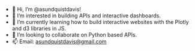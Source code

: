 - 👋 Hi, I’m @asundquistdavis!
- 👀 I’m interested in building APIs and interactive dashboards.
- 🌱 I’m currently learning how to build interactive websites with the Plotly and d3 libraries in JS.
- 💞️ I’m looking to collaborate on Python based APIs.
- 📫 Email: asundquistdavis@gmail.com
